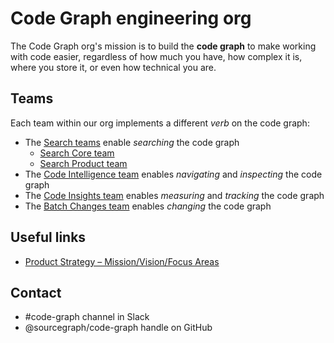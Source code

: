 # Code Graph engineering org

The Code Graph org's mission is to build the **code graph** to make working with code easier, regardless of how much you have, how complex it is, where you store it, or even how technical you are.

## Teams

Each team within our org implements a different _verb_ on the code graph:

- The [Search teams](./search/index.md) enable _searching_ the code graph
  - [Search Core team](./search/core.md)
  - [Search Product team](./search/product.md)
- The [Code Intelligence team](./code-intelligence/index.md) enables _navigating_ and _inspecting_ the code graph
- The [Code Insights team](./code-insights/index.md) enables _measuring_ and _tracking_ the code graph
- The [Batch Changes team](./batch-changes/index.md) enables _changing_ the code graph

## Useful links

- [Product Strategy – Mission/Vision/Focus Areas](../../company/strategy/code-graph/index.md)

## Contact

- #code-graph channel in Slack
- @sourcegraph/code-graph handle on GitHub
